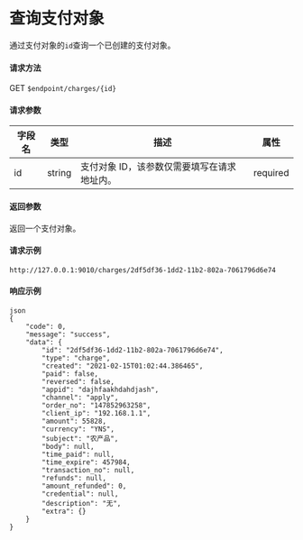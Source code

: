 # 查询支付对象

通过支付对象的`id`查询一个已创建的支付对象。

#### 请求方法

GET `$endpoint/charges/{id}`

#### 请求参数

| 字段名 | 类型   | 描述                                        | 属性     |
| ------ | ------ | ------------------------------------------- | -------- |
| id     | string | 支付对象 ID，该参数仅需要填写在请求地址内。 | required |
#### 返回参数

返回一个支付对象。

#### 请求示例
```
http://127.0.0.1:9010/charges/2df5df36-1dd2-11b2-802a-7061796d6e74
```
#### 响应示例
```
json
{
    "code": 0,
    "message": "success",
    "data": {
        "id": "2df5df36-1dd2-11b2-802a-7061796d6e74",
        "type": "charge",
        "created": "2021-02-15T01:02:44.386465",
        "paid": false,
        "reversed": false,
        "appid": "dajhfaakhdahdjash",
        "channel": "apply",
        "order_no": "147852963258",
        "client_ip": "192.168.1.1",
        "amount": 55828,
        "currency": "YNS",
        "subject": "农产品",
        "body": null,
        "time_paid": null,
        "time_expire": 457984,
        "transaction_no": null,
        "refunds": null,
        "amount_refunded": 0,
        "credential": null,
        "description": "无",
        "extra": {}
    }
}
```
